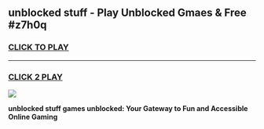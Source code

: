 
## unblocked stuff - Play Unblocked Gmaes & Free #z7h0q
<h3>
<a href="https://news.freeplayer.one?title=unblocked_stuff&ref=24F">CLICK TO PLAY</a></h3>
<hr>

<h3>
<a href="https://news.freeplayer.one?title=unblocked_stuff&ref=24F">CLICK 2 PLAY</a>
  
</h3>

<a href="https://news.freeplayer.one?title=unblocked_stuff&ref=24F/"><img src="https://clearcache.store/games.png"></a>


**unblocked stuff games unblocked: Your Gateway to Fun and Accessible Online Gaming**
